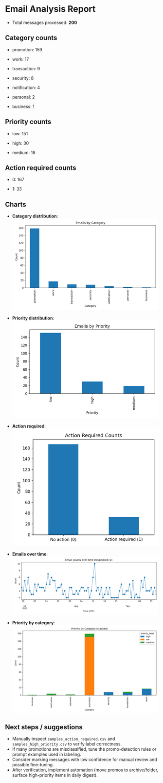 # Email Analysis Report

- Total messages processed: **200**

## Category counts

- promotion: 159

- work: 17

- transaction: 9

- security: 8

- notification: 4

- personal: 2

- business: 1


## Priority counts

- low: 151

- high: 30

- medium: 19


## Action required counts

- 0: 167

- 1: 33


## Charts

- **Category distribution**: ![](chart_category_distribution.png)

- **Priority distribution**: ![](chart_priority_distribution.png)

- **Action required**: ![](chart_action_required.png)

- **Emails over time**: ![](chart_emails_over_time.png)

- **Priority by category**: ![](chart_priority_by_category.png)


## Next steps / suggestions


- Manually inspect `samples_action_required.csv` and `samples_high_priority.csv` to verify label correctness.
- If many promotions are misclassified, tune the promo-detection rules or prompt examples used in labeling.
- Consider marking messages with low confidence for manual review and possible fine-tuning.
- After verification, implement automation (move promos to archive/folder, surface high-priority items in daily digest).
